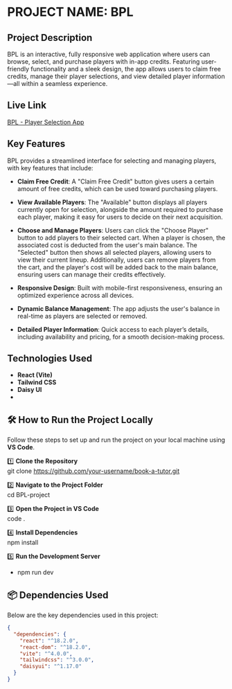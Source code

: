 # PROJECT NAME: BPL
## Project Description
BPL is an interactive, fully responsive web application where users can browse, select, and purchase players with in-app credits. Featuring user-friendly functionality and a sleek design, the app allows users to claim free credits, manage their player selections, and view detailed player information—all within a seamless experience.

## Live Link
[BPL - Player Selection App](https://bpl-dream11-peoject.netlify.app/)


## Key Features
BPL provides a streamlined interface for selecting and managing players, with key features that include:

- **Claim Free Credit**: A "Claim Free Credit" button gives users a certain amount of free credits, which can be used toward purchasing players.

- **View Available Players**: The "Available" button displays all players currently open for selection, alongside the amount required to purchase each player, making it easy for users to decide on their next acquisition.

- **Choose and Manage Players**: Users can click the "Choose Player" button to add players to their selected cart. When a player is chosen, the associated cost is deducted from the user's main balance. The "Selected" button then shows all selected players, allowing users to view their current lineup. Additionally, users can remove players from the cart, and the player's cost will be added back to the main balance, ensuring users can manage their credits effectively.

- **Responsive Design**: Built with mobile-first responsiveness, ensuring an optimized experience across all devices.

- **Dynamic Balance Management**: The app adjusts the user's balance in real-time as players are selected or removed.

- **Detailed Player Information**: Quick access to each player’s details, including availability and pricing, for a smooth decision-making process.

## Technologies Used
- **React (Vite)**
- **Tailwind CSS**
- **Daisy UI**
- 
## 🛠 How to Run the Project Locally

Follow these steps to set up and run the project on your local machine using **VS Code**.

1️⃣ **Clone the Repository**  
   git clone https://github.com/your-username/book-a-tutor.git  

2️⃣ **Navigate to the Project Folder**  
   cd BPL-project  

3️⃣ **Open the Project in VS Code**  
   code .  

4️⃣ **Install Dependencies**  
   npm install  

5️⃣ **Run the Development Server**  
   - npm run dev   

## 📦 Dependencies Used  
Below are the key dependencies used in this project:  

```json
{
  "dependencies": {
    "react": "^18.2.0",
    "react-dom": "^18.2.0",
    "vite": "^4.0.0",
    "tailwindcss": "^3.0.0",
    "daisyui": "^1.17.0"
  }
}

